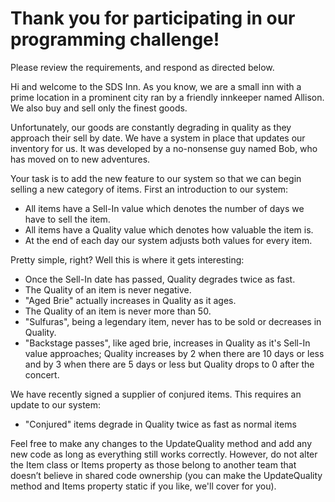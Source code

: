 # Thank you for participating in our programming challenge!
Please review the requirements, and respond as directed below.

Hi and welcome to the SDS Inn. As you know, we are a small inn with a prime location in a prominent city ran by a friendly innkeeper named Allison. We also buy and sell only the finest goods.

Unfortunately, our goods are constantly degrading in quality as they approach their sell by date. We have a system in place that updates our inventory for us. It was developed by a no-nonsense guy named Bob, who has moved on to new adventures.

Your task is to add the new feature to our system so that we can begin selling a new category of items.
First an introduction to our system:
* All items have a Sell-In value which denotes the number of days we have to sell the item.
* All items have a Quality value which denotes how valuable the item is.
* At the end of each day our system adjusts both values for every item.

Pretty simple, right? Well this is where it gets interesting:
* Once the Sell-In date has passed, Quality degrades twice as fast.
* The Quality of an item is never negative.
* "Aged Brie" actually increases in Quality as it ages.
* The Quality of an item is never more than 50.
* "Sulfuras", being a legendary item, never has to be sold or decreases in Quality.
* "Backstage passes", like aged brie, increases in Quality as it's Sell-In value approaches; Quality increases by 2 when there are 10 days or less and by 3 when there are 5 days or less but Quality drops to 0 after the concert.

We have recently signed a supplier of conjured items. This requires an update to our system:
* "Conjured" items degrade in Quality twice as fast as normal items

Feel free to make any changes to the UpdateQuality method and add any new code as long as everything still works correctly. However, do not alter the Item class or Items property as those belong to another team that doesn’t believe in shared code ownership (you can make the UpdateQuality method and Items property static if you like, we'll cover for you).


